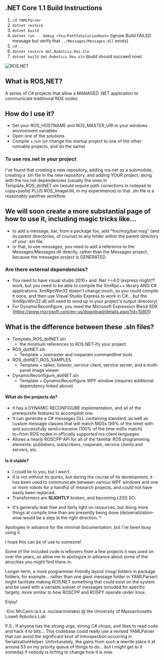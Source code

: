## .NET Core 1.1 Build Instructions

1. `cd YAMLParser`
2. `dotnet restore`
3. `dotnet build`
4. `dotnet run -- Debug <YourPathToSolutionRoot>` (ignore Build FAILED message but verify that `../Messages/Messages.dll` exists)
5. `cd ..`
5. `dotnet restore Uml.Robotics.Ros.sln`
6. `dotnet build Uml.Robotics.Ros.sln` (build should succeed now)


![ROS.NET](https://github.com/uml-robotics/ROS.NET/raw/master/Logo.png)

## What is ROS,NET?
A series of C# projects that allow a MANAGED .NET application to communicate traditional ROS nodes.

## How do I use it?
- Set your ROS_HOSTNAME and ROS_MASTER_URI in your windows environment variables
- Open one of the solutions
- Compile + run (or change the startup project to one of the other runnable projects, and do the same)

### To use ros.net in your project
I've found that creating a new repository, adding ros.net as a submodule, creating a .sln file in the new repository, and adding YOUR project, along with the ros.net dependencies (usually the ones in Template_ROS_dotNET.sln (would require path corrections in notepad to copy+paste) PLUS ROS_ImageUtil, in my experimence) to that .sln file is a reasonably painfree workflow.

## We will soon create a more substantial page of how to use it, including magic tricks like...
- to add a message, bar, from a package foo, add "foo/msg/bar.msg" (and its parent directories, of course) to any folder within the parent directory of your .sln file.
- or that, to use messages, you need to add a reference to the Messages/Messages.dll directly, rather than the Messages project, because the messages project is GENERATED.

### Are there external dependencies?
- You need to have visual studio 2010+ and .Net >=4.0
	(express might?? work, but you need to be able to compile the XmlRpc++ library AND C# applications. XmlRpcWin32 doesn't change much, so you could compile it once, and then use Visual Studio Express to work in C#... but the XmlRpcWin32.dll will need to wind up in your project's output directory)
- For DynamicReconfigure, you need the Microsoft Expression Blend SDK (https://www.microsoft.com/en-us/download/details.aspx?id=10801)

## What is the difference between these .sln files?
- Template_ROS_dotNET.sln
  - the minimum references to ROS.NET-ify your project
- ROS_dotNET.sln
  - Template + rosmaster and rosparam commandline tools
- ROS_dotNET_ROS_SAMPLES
  - Template + talker, listener, service client, service server, and a multi-panel image viewer
- DynamicReconfigure_dotNET.sln
  - Template + DynamicReconfigure WPF window (requires additional dependency linked above)

#### What do the projects do?
- It has a DYNAMIC RECONFIGURE implementation, and all of the prerequisite features to accomplish one.
- It can generate a C# messages DLL containing standard, as well as custom message classes that will match MD5s (99% of the time) with and successfully send+resceive (100% of the time md5s match) to+from ROS nodes in officially supported ros client languages
- Allows a nearly ROSCPP API for all of the familiar ROS programming elements: publishers, subscribers, rosparam, service clients and servers, etc.

#### Is it stable?
- I could lie to you, but I won't.
- It is not without its quirks, but during the course of its development, it has been used to communicate between various WPF windows and one or more robots for a handful of research projects, and could not have easily been replaced.
- Transformers are __SLIGHTLY__ broken, and becoming LESS SO.

* It's generally leak free and fairly light on resources, but doing more things at compile time than are presently being done (de)serialization-wise would be a step in the right direction. *

Apologies in advance for the minimal documentation, but I've been busy using it.

I hope this can be of use to someone!

Some of the included code is leftovers from a few projects it was used on over the years, so allow me to apologize in advance about some of the atrocities you might find there-in.

Longer-term, a more programmer-friendly layout (msg/ folders in package folders, for example... rather than one giant message folder in YAMLParser) might facilitate making ROS.NET something that could exist on the system and be used with a variable subset of messages included for specific targets, more similar to how ROSCPP and ROSPY operate under linux.

Enjoy!

-Eric McCann (a.k.a. nuclearmistake) @ the University of Massachusetts Lowell Robotics Lab

P.S.: If anyone has the strong urge, strong C# chops, and likes to read code and hack it to bits... This codebase could really use a revised YAMLParser that can avoid the significant knot of introspection occurring in SerializationHelper. Unfortunately, the gains from such a rewrite place it at around 53 on my priority queue of things to do... but I might get to it someday if nobody is itching to change how it is now.
